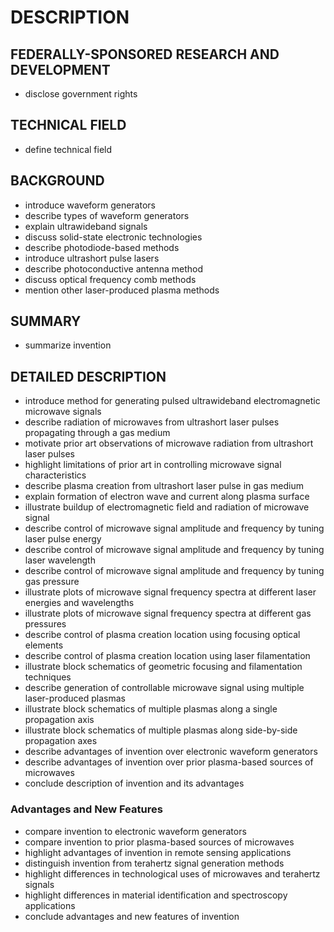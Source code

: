# DESCRIPTION

## FEDERALLY-SPONSORED RESEARCH AND DEVELOPMENT

- disclose government rights

## TECHNICAL FIELD

- define technical field

## BACKGROUND

- introduce waveform generators
- describe types of waveform generators
- explain ultrawideband signals
- discuss solid-state electronic technologies
- describe photodiode-based methods
- introduce ultrashort pulse lasers
- describe photoconductive antenna method
- discuss optical frequency comb methods
- mention other laser-produced plasma methods

## SUMMARY

- summarize invention

## DETAILED DESCRIPTION

- introduce method for generating pulsed ultrawideband electromagnetic microwave signals
- describe radiation of microwaves from ultrashort laser pulses propagating through a gas medium
- motivate prior art observations of microwave radiation from ultrashort laser pulses
- highlight limitations of prior art in controlling microwave signal characteristics
- describe plasma creation from ultrashort laser pulse in gas medium
- explain formation of electron wave and current along plasma surface
- illustrate buildup of electromagnetic field and radiation of microwave signal
- describe control of microwave signal amplitude and frequency by tuning laser pulse energy
- describe control of microwave signal amplitude and frequency by tuning laser wavelength
- describe control of microwave signal amplitude and frequency by tuning gas pressure
- illustrate plots of microwave signal frequency spectra at different laser energies and wavelengths
- illustrate plots of microwave signal frequency spectra at different gas pressures
- describe control of plasma creation location using focusing optical elements
- describe control of plasma creation location using laser filamentation
- illustrate block schematics of geometric focusing and filamentation techniques
- describe generation of controllable microwave signal using multiple laser-produced plasmas
- illustrate block schematics of multiple plasmas along a single propagation axis
- illustrate block schematics of multiple plasmas along side-by-side propagation axes
- describe advantages of invention over electronic waveform generators
- describe advantages of invention over prior plasma-based sources of microwaves
- conclude description of invention and its advantages

### Advantages and New Features

- compare invention to electronic waveform generators
- compare invention to prior plasma-based sources of microwaves
- highlight advantages of invention in remote sensing applications
- distinguish invention from terahertz signal generation methods
- highlight differences in technological uses of microwaves and terahertz signals
- highlight differences in material identification and spectroscopy applications
- conclude advantages and new features of invention

